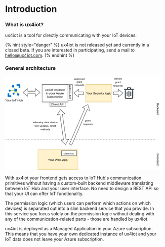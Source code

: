 # Introduction

### What is ux4iot?

ux4iot is a tool for directly communicating with your IoT devices.

{% hint style="danger" %}
ux4iot is not released yet and currently in a closed beta. If you are interested in participating, send a mail to [hello@ux4iot.com](mailto:hello@ux4iot.com).
{% endhint %}

### General architecture

![](.gitbook/assets/ux4iot-high-level-architecture.png)

With ux4iot your frontend gets access to IoT Hub's communication primitives without having a custom-built backend middleware translating between IoT Hub and your user interface. No need to design a REST API so that your UI can offer IoT functionality.

The permission logic \(which users can perform which actions on which devices\) is separated out into a slim backend service that you provide. In this service you focus solely on the permission logic without dealing with any of the communication-related parts - those are handled by ux4iot.

ux4iot is deployed as a Managed Application in your Azure subscription. This means that you have your own dedicated instance of ux4iot and your IoT data does not leave your Azure subscription.


